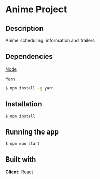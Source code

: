 # Anime Project

## Description

Anime scheduling, information and trailers

## Dependencies

[Node]("https://nodejs.org/en/")

Yarn

```bash
$ npm install -g yarn
```

## Installation

```bash
$ npm install
```

## Running the app

```bash
$ npm run start
```
## Built with

**Client:** React

